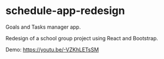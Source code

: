 # schedule-app-redesign

Goals and Tasks manager app.

Redesign of a school group project using React and Bootstrap.

Demo: https://youtu.be/-VZKhLETsSM
